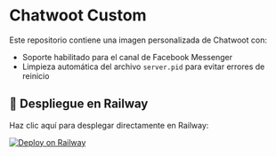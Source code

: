 # Chatwoot Custom

Este repositorio contiene una imagen personalizada de Chatwoot con:

- Soporte habilitado para el canal de Facebook Messenger
- Limpieza automática del archivo `server.pid` para evitar errores de reinicio

## 🚀 Despliegue en Railway

Haz clic aquí para desplegar directamente en Railway:

[![Deploy on Railway](https://railway.app/button.svg)](https://railway.app/new/template/7F0UnY?referralCode=custom&sourceRepo=https://github.com/ratavia/chatwoot-custom)
